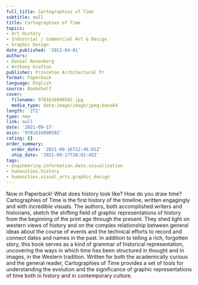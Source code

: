 ```yaml
---
full_title: Cartographies of Time
subtitle: null
title: Cartographies of Time
topics:
- Art History
- Industrial / Commercial Art & Design
- Graphic Design
date_published: '2012-04-01'
authors:
- Daniel Rosenberg
- Anthony Grafton
publisher: Princeton Architectural Pr
format: Paperback
language: English
source: Bookshelf
cover:
  filename: 9781616890582.jpg
  media_type: data:image/image/jpeg;base64
length: '272'
type: new
link: null
date: '2021-09-17'
asin: '9781616890582'
rating: {}
order_summary:
  order_date: '2021-09-16T22:46:01Z'
  ship_date: '2021-09-17T20:01:45Z'
tags:
- engineering.information.data.visualization
- humanities.history
- humanities.visual_arts.graphic_design
---
```

Now in Paperback! What does history look like? How do you draw time? Cartographies of Time is the first history of the timeline, written engagingly and with incredible visuals. The authors, both accomplished writers and historians, sketch the shifting field of graphic representations of history from the beginning of the print age through the present. They shed light on western views of history and on the complex relationship between general ideas about the course of events and the technical efforts to record and connect dates and names in the past. In addition to telling a rich, forgotten story, this book serves as a kind of grammar of historical representation, uncovering the ways in which time has been structured in thought and in images, in the Western tradition. Written for both the academically curious and the general reader, Cartographies of Time provides a set of tools for understanding the evolution and the significance of graphic representations of time both in history and in contemporary culture.
